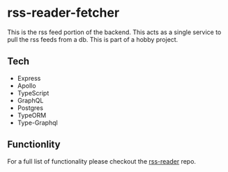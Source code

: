 # rss-reader-fetcher
This is the rss feed portion of the backend. This acts as a single service to pull the rss feeds from a db. This is part of a hobby project.

## Tech
- Express
- Apollo
- TypeScript
- GraphQL
- Postgres
- TypeORM
- Type-Graphql

## Functionlity
For a full list of functionality please checkout the [rss-reader](https://github.com/ryanchew3/rss-reader) repo.
